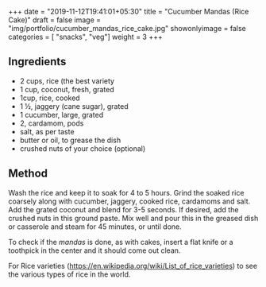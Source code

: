 
+++
date = "2019-11-12T19:41:01+05:30"
title = "Cucumber Mandas (Rice Cake)"
draft = false
image = "img/portfolio/cucumber_mandas_rice_cake.jpg"
showonlyimage = false
categories = [ "snacks", "veg"] 
weight = 3
+++


<!--more-->

## Ingredients

- 2 cups, rice (the best variety 
- 1 cup, coconut, fresh, grated
- 1cup, rice, cooked
- 1 ½, jaggery (cane sugar), grated
- 1 cucumber, large, grated
- 2, cardamom, pods
- salt, as per taste
- butter or oil, to grease the dish
- crushed nuts of your choice (optional)

## Method

Wash the rice and keep it to soak for 4 to 5 hours. Grind the soaked rice coarsely along with cucumber, jaggery, cooked rice, cardamoms and salt. Add the grated coconut and blend for 3-5 seconds. If desired, add the crushed nuts in this ground paste.  Mix well and pour this in the greased dish or casserole and steam for 45 minutes, or until done.

To check if the *mandas* is done, as with cakes, insert a flat knife or a toothpick in the center and it should come out clean.

For Rice varieties (https://en.wikipedia.org/wiki/List_of_rice_varieties) to see the various types of rice in the world.